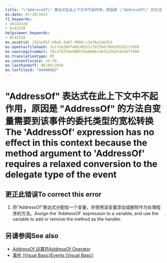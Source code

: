 ```yaml
---
title: "\"AddressOf\" 表达式在此上下文中不起作用，原因是 \"AddressOf\" 的方法自变量需要到该事件的委托类型的宽松转换"
ms.date: 07/20/2015
f1_keywords:
- vbc42328
- bc42328
helpviewer_keywords:
- BC42328
ms.assetid: 1561e5bf-b8ab-4a67-990d-c3a76e2ab353
ms.openlocfilehash: 2e1feb28bf4b630d311f915b679bb3953d11fb80
ms.sourcegitcommit: f8c270376ed905f6a8896ce0fe25b4f4b38ff498
ms.translationtype: MT
ms.contentlocale: zh-CN
ms.lasthandoff: 06/04/2020
ms.locfileid: "84400882"
---
```

# <a name="the-addressof-expression-has-no-effect-in-this-context-because-the-method-argument-to-addressof-requires-a-relaxed-conversion-to-the-delegate-type-of-the-event"></a><span data-ttu-id="2edb2-102">"AddressOf" 表达式在此上下文中不起作用，原因是 "AddressOf" 的方法自变量需要到该事件的委托类型的宽松转换</span><span class="sxs-lookup"><span data-stu-id="2edb2-102">The 'AddressOf' expression has no effect in this context because the method argument to 'AddressOf' requires a relaxed conversion to the delegate type of the event</span></span>
  
## <a name="to-correct-this-error"></a><span data-ttu-id="2edb2-103">更正此错误</span><span class="sxs-lookup"><span data-stu-id="2edb2-103">To correct this error</span></span>  
  
1. <span data-ttu-id="2edb2-104">将“AddressOf”表达式分配给一个变量，并使用该变量添加或删除作为处理程序的方法。</span><span class="sxs-lookup"><span data-stu-id="2edb2-104">Assign the 'AddressOf' expression to a variable, and use the variable to add or remove the method as the handler.</span></span>  
  
## <a name="see-also"></a><span data-ttu-id="2edb2-105">另请参阅</span><span class="sxs-lookup"><span data-stu-id="2edb2-105">See also</span></span>

- [<span data-ttu-id="2edb2-106">AddressOf 运算符</span><span class="sxs-lookup"><span data-stu-id="2edb2-106">AddressOf Operator</span></span>](../language-reference/operators/addressof-operator.md)
- [<span data-ttu-id="2edb2-107">事件 (Visual Basic)</span><span class="sxs-lookup"><span data-stu-id="2edb2-107">Events (Visual Basic)</span></span>](../programming-guide/language-features/events/index.md)
